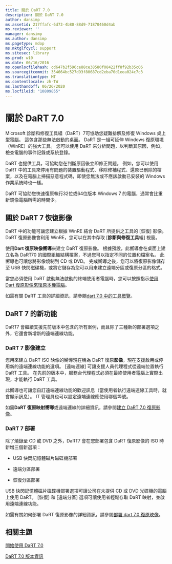 ```yaml
---
title: 關於 DaRT 7.0
description: 關於 DaRT 7.0
author: dansimp
ms.assetid: 217ffafc-6d73-4b80-88d9-71870460d4ab
ms.reviewer: ''
manager: dansimp
ms.author: dansimp
ms.pagetype: mdop
ms.mktglfcycl: support
ms.sitesec: library
ms.prod: w10
ms.date: 06/16/2016
ms.openlocfilehash: cd647b2f596ce88ce38580f08422ff8f92b35c06
ms.sourcegitcommit: 354664bc527d93f80687cd2eba70d1eea024c7c3
ms.translationtype: MT
ms.contentlocale: zh-TW
ms.lasthandoff: 06/26/2020
ms.locfileid: "10809855"
---
```

# 關於 DaRT 7.0


Microsoft 診斷和修復工具組（DaRT）7可協助您疑難排解及修復 Windows 桌上型電腦。 這包含那些無法啟動的桌面。 DaRT 是一組可延伸 Windows 復原環境（WinRE）的強大工具。 您可以使用 DaRT 來分析問題，以判斷其原因，例如，檢查電腦的事件記錄或系統登錄。

DaRT 也提供工具，可協助您在判斷原因後立即修正問題。 例如，您可以使用 DaRT 中的工具來停用有問題的裝置驅動程式、移除修補程式、還原已刪除的檔案，以及在電腦上掃描惡意程式碼，即使您無法或不應該啟動已安裝的 Windows 作業系統時也一樣。

DaRT 可協助您快速復原執行32位或64位版本 Windows 7 的電腦，通常會比重新鏡像電腦所需的時間少。

## 關於 DaRT 7 恢復影像


DaRT 中的功能可讓您建立根據 WinRE 結合 DaRT 所提供之工具的 [恢復] 影像。 DaRT 復原影像會利用 WinRE，您可以在其中存取 [**診斷與修復工具**組] 視窗。

使用**Dart 復原映像嚮導**來建立 DaRT 復原影像。 根據預設，此嚮導會在桌面上建立名為 DaRT70 的國際組織結構檔案，不過您可以指定不同的位置和檔案名。 此嚮導也可讓您將影像燒制到 CD 或 DVD。 完成嚮導之後，您可以將復原影像儲存至 USB 快閃磁碟機，或將它儲存為您可以用來建立遠端分區或復原分區的格式。

當您必須使用 DaRT 啟動無法啟動的終端使用者電腦時，您可以按照指示[使用 Dart 復原影像來復原本機電腦](how-to-recover-local-computers-using-the-dart-recovery-image-dart-7.md)。

如需有關 DaRT 工具的詳細資訊，請參閱[dart 7.0 中的工具概覽](overview-of-the-tools-in-dart-70-new-ia.md)。

## <a href="" id="what-s-new-in-dart-7"></a>DaRT 7 的新功能


DaRT7 會繼續支援先前版本中包含的所有案例，而且除了三種新的部署選項之外，它還會新增新的遠端連線功能。

### DaRT 7 影像建立

您用來建立 DaRT ISO 映像的嚮導現在稱為 DaRT 復原**影像**，現在支援啟用或停用新的遠端連線功能的選項。 [遠端連線] 可讓支援人員代理程式從遠端位置執行 DaRT 工具。 在先前的版本中，服務台代理程式必須在最終使用者電腦上實際出現，才能執行 DaRT 工具。

此嚮導也可讓您自訂遠端連線功能的歡迎訊息（當使用者執行遠端連線工具時，就會顯示訊息）。 IT 管理員也可以設定遠端連線應使用哪個埠號。

如需**DaRT 復原映射嚮導**或遠端連線的詳細資訊，請參閱[建立 DaRT 7.0 復原影像](creating-the-dart-70-recovery-image-dart-7.md)。

### DaRT 7 部署

除了燒錄至 CD 或 DVD 之外，DaRT7 會在您部署包含 DaRT 復原影像的 ISO 時新增三個新選項：

-   USB 快閃記憶體磁片磁碟機部署

-   遠端分區部署

-   恢復分區部署

USB 快閃記憶體磁片磁碟機部署選項可讓公司在未提供 CD 或 DVD 光碟機的電腦上使用 DaRT。 [恢復] 和 [遠端分區] 選項可讓使用者輕鬆存取 DaRT 映射，並啟用遠端連線功能。

如需有關如何部署 DaRT 復原影像的詳細資訊，請參閱[部署 dart 7.0 復原映像](deploying-the-dart-70-recovery-image-dart-7.md)。

## 相關主題


[開始使用 DaRT 7.0](getting-started-with-dart-70-new-ia.md)

[DaRT 7.0 版本資訊](release-notes-for-dart-70-new-ia.md)

 

 





